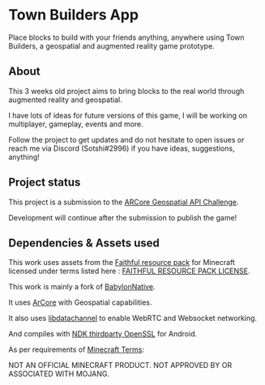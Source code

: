 # Town Builders App

Place blocks to build with your friends anything, anywhere using Town Builders, a geospatial and augmented reality game prototype.


## About

This 3 weeks old project aims to bring blocks to the real world through augmented reality and geospatial.

I have lots of ideas for future versions of this game, I will be working on multiplayer, gameplay, events and more.


Follow the project to get updates and do not hesitate to open issues or reach me via Discord (Sotshi#2996) if you have ideas, suggestions, anything!


## Project status

This project is a submission to the [ARCore Geospatial API Challenge](https://arcoregeospatialapi.devpost.com/).

Development will continue after the submission to publish the game!


## Dependencies & Assets used

This work uses assets from the [Faithful resource pack](https://faithfulpack.net/) for Minecraft licensed under terms listed here : [FAITHFUL RESOURCE PACK LICENSE](https://faithfulpack.net/license).

This work is mainly a fork of [BabylonNative](https://github.com/BabylonJS/BabylonNative).

It uses [ArCore](https://developers.google.com/ar/) with Geospatial capabilities.

It also uses [libdatachannel](https://github.com/paullouisageneau/libdatachannel) to enable WebRTC and Websocket networking.

And compiles with [NDK thirdparty OpenSSL](https://mvnrepository.com/artifact/com.android.ndk.thirdparty/openssl) for Android.




As per requirements of [Minecraft Terms](https://www.minecraft.net/terms):

NOT AN OFFICIAL MINECRAFT PRODUCT. NOT APPROVED BY OR ASSOCIATED WITH MOJANG.